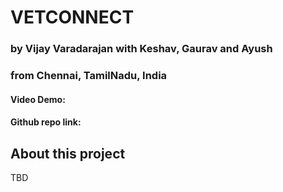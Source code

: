 # VETCONNECT
### by Vijay Varadarajan with Keshav, Gaurav and Ayush

### from Chennai, TamilNadu, India
#### Video Demo:  <URL HERE>
#### Github repo link: []()
## About this project
TBD
